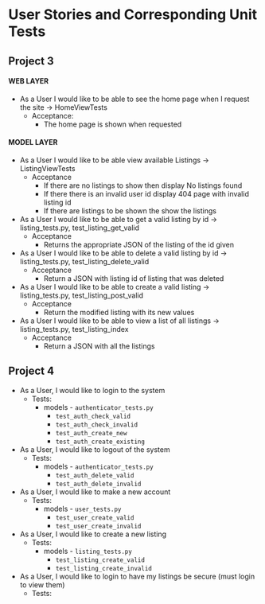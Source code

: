 # User Stories and Corresponding Unit Tests

## Project 3

#### WEB LAYER

- As a User I would like to be able to see the home page when I request the site -> HomeViewTests
    - Acceptance: 
        - The home page is shown when requested


#### MODEL LAYER

- As a User I would like to be able view available Listings -> ListingViewTests
    - Acceptance
        - If there are no listings to show then display No listings found
        - If there there is an invalid user id display 404 page with invalid listing id
        - If there are listings to be shown the show the listings
- As a User I would like to be able to get a valid listing by id -> listing_tests.py, test_listing_get_valid
    - Acceptance
        - Returns the appropriate JSON of the listing of the id given
- As a User I would like to be able to delete a valid listing by id -> listing_tests.py, test_listing_delete_valid
    - Acceptance
        - Return a JSON with listing id of listing that was deleted  
- As a User I would like to be able to create a valid listing  -> listing_tests.py, test_listing_post_valid
    - Acceptance
        - Return the modified listing with its new values
- As a User I would like to be able to view a list of all listings  -> listing_tests.py, test_listing_index
    - Acceptance
        - Return a JSON with all the listings

## Project 4

- As a User, I would like to login to the system
    - Tests:
        - models - `authenticator_tests.py`
            - `test_auth_check_valid`
            - `test_auth_check_invalid`
            - `test_auth_create_new`
            - `test_auth_create_existing`
- As a User, I would like to logout of the system
    - Tests:
        - models - `authenticator_tests.py`
            - `test_auth_delete_valid`
            - `test_auth_delete_invalid`
- As a User, I would like to make a new account
    - Tests:
        - models - `user_tests.py`
            - `test_user_create_valid`
            - `test_user_create_invalid`
- As a User, I would like to create a new listing
    - Tests:
        - models - `listing_tests.py`
            - `test_listing_create_valid`
            - `test_listing_create_invalid`
- As a User, I would like to login to have my listings be secure (must login to view them)
    - Tests:
